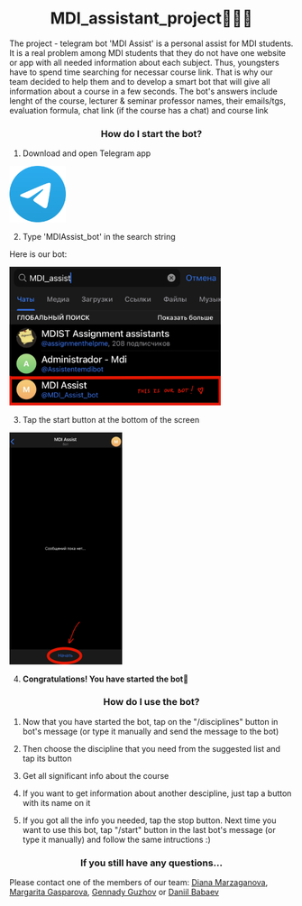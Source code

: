 <h1 align="center"> MDI_assistant_project🦸🏻‍♂️</h1>


The project - telegram bot 'MDI Assist' is a personal assist for MDI students. It is a real problem among MDI students that they do not have one website or app with all needed information about each subject. Thus, youngsters have to spend time searching for necessar course link. That is why our team decided to help them and to develop a smart bot that will give all information about a course in a few seconds. The bot's answers include lenght of the course, lecturer & seminar professor names, their emails/tgs, evaluation formula, chat link (if the course has a chat) and course link

<h3 align="center">How do I start the bot?</h3>

1. Download and open Telegram app

<img src=https://github.com/dianamarz/kartinki/blob/main/Telegram_2019_Logo.svg.png width='100'> 

2. Type 'MDIAssist_bot' in the search string

Here is our bot:

<img src=https://github.com/dianamarz/kartinki/blob/main/IMG_1091.jpeg width='375'>

3. Tap the start button at the bottom of the screen

<img src=https://github.com/dianamarz/kartinki/blob/main/IMG_1092.jpeg width='200'>

4. <strong>Congratulations! You have started the bot</strong>🎉

<h3 align="center">How do I use the bot?</h3>

1. Now that you have started the bot, tap on the "/disciplines" button in bot's message (or type it manually and send the message to the bot)

2. Then choose the discipline that you need from the suggested list and tap its button

3. Get all significant info about the course 

4. If you want to get information about another descipline, just tap a button with its name on it

5. If you got all the info you needed, tap the stop button. Next time you want to use this bot, tap "/start" button in the last bot's message (or type it manually) and follow the same intructions :) 


<h3 align="center">If you still have any questions...</h3>


Please contact one of the members of our team:
<a href="https://github.com/dianamarz" target="_blank">Diana Marzaganova</a>, <a href="https://github.com/margogs" target="_blank">Margarita Gasparova</a>, <a href="https://github.com/gguzhov" target="_blank">Gennady Guzhov</a> or <a href="https://github.com/ThrPHP" target="_blank">Daniil Babaev</a>
